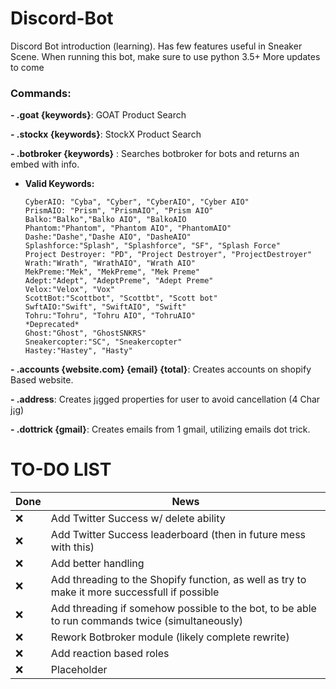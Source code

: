 # Discord-Bot
Discord Bot introduction (learning). Has few features useful in Sneaker Scene. When running this bot, make sure to use python 3.5+ 
More updates to come

### Commands:
 **- .goat {keywords}**: GOAT Product Search
 
 **- .stockx {keywords}**: StockX Product Search
 
 **- .botbroker {keywords}** : Searches botbroker for bots and returns an embed with info.
   - **Valid Keywords:**
	 ```
	 CyberAIO: "Cyba", "Cyber", "CyberAIO", "Cyber AIO"
	 PrismAIO: "Prism", "PrismAIO", "Prism AIO"
	 Balko:"Balko","Balko AIO", "BalkoAIO
	 Phantom:"Phantom", "Phantom AIO", "PhantomAIO"
	 Dashe:"Dashe","Dashe AIO", "DasheAIO"
	 Splashforce:"Splash", "Splashforce", "SF", "Splash Force"
	 Project Destroyer: "PD", "Project Destroyer", "ProjectDestroyer"
	 Wrath:"Wrath", "WrathAIO", "Wrath AIO"
	 MekPreme:"Mek", "MekPreme", "Mek Preme"
	 Adept:"Adept", "AdeptPreme", "Adept Preme"
	 Velox:"Velox", "Vox"
	 ScottBot:"Scottbot", "Scottbt", "Scott bot"
	 SwftAIO:"Swift", "SwiftAIO", "Swift"
	 Tohru:"Tohru", "Tohru AIO", "TohruAIO"
	 *Deprecated*
	 Ghost:"Ghost", "GhostSNKRS"
	 Sneakercopter:"SC", "Sneakercopter"
	 Hastey:"Hastey", "Hasty"
	 ```

 **- .accounts {website.com} {email} {total}**: Creates accounts on shopify Based website.
 
 **- .address**: Creates j¡gged properties for user to avoid cancellation (4 Char j¡g)
 
 **- .dottrick {gmail}**: Creates emails from 1 gmail, utilizing emails dot trick.


# TO-DO LIST
| **Done** | **News** |
| -------- | -------- |
| ❌ | Add Twitter Success w/ delete ability |
| ❌ | Add Twitter Success leaderboard (then in future mess with this) |
| ❌ | Add better handling |
| ❌ | Add threading to the Shopify function, as well as try to make it more successfull if possible |
| ❌ | Add threading if somehow possible to the bot, to be able to run commands twice (simultaneously) |
| ❌ | Rework Botbroker module (likely complete rewrite) |
| ❌ | Add reaction based roles |
| ❌ | Placeholder |
